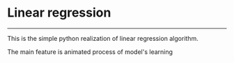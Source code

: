 # Linear regression

---

This is the simple python realization of linear regression algorithm. 

The main feature is animated process of model's learning
